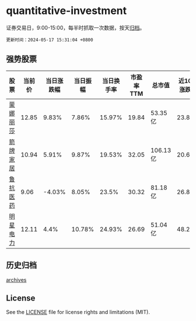 # quantitative-investment

证券交易日，9:00-15:00，每半时抓取一次数据，按天[归档](archives)。

`更新时间：2024-05-17 15:31:04 +0800`

## 强势股票

|股票|当前价|当日涨跌幅|当日振幅|当日换手率|市盈率TTM|总市值|近10日涨跌幅|
|----|----|----|----|----|----|----|----|
|[蒙娜丽莎](https://xueqiu.com/S/SZ002918)|12.85|9.83%|7.86%|15.97%|19.84|53.35亿|23.8%|
|[箭牌家居](https://xueqiu.com/S/SZ001322)|10.94|5.91%|9.87%|19.53%|32.05|106.13亿|20.62%|
|[鲁抗医药](https://xueqiu.com/S/SH600789)|9.06|-4.03%|8.05%|23.5%|30.32|81.18亿|26.89%|
|[明星电力](https://xueqiu.com/S/SH600101)|12.11|4.4%|10.78%|24.93%|26.69|51.04亿|48.23%|

## 历史归档

[archives](archives)

## License

See the [LICENSE](LICENSE) file for license rights and limitations (MIT).